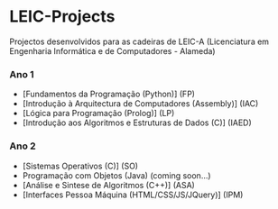 # LEIC-Projects
Projectos desenvolvidos para as cadeiras de LEIC-A (Licenciatura em Engenharia Informática e de Computadores - Alameda)

### Ano 1
  * [Fundamentos da Programação (Python)] (FP)
  * [Introdução à Arquitectura de Computadores (Assembly)] (IAC)
  * [Lógica para Programação (Prolog)] (LP)
  * [Introdução aos Algoritmos e Estruturas de Dados (C)] (IAED)

### Ano 2
  * [Sistemas Operativos (C)] (SO)
  * Programação com Objetos (Java) (coming soon...)
  * [Análise e Sintese de Algoritmos (C++)] (ASA)
  * [Interfaces Pessoa Máquina (HTML/CSS/JS/JQuery)] (IPM)
